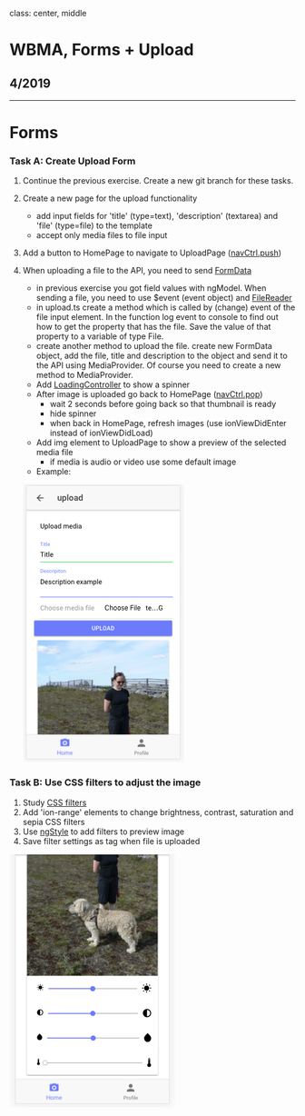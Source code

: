 class: center, middle

# WBMA, Forms + Upload

## 4/2019

---

# Forms

### Task A: Create Upload Form 

1. Continue the previous exercise. Create a new git branch for these tasks.
1. Create a new page for the upload functionality
    - add input fields for 'title' (type=text), 'description' (textarea) and 'file' (type=file) to the template
    - accept only media files to file input
1. Add a button to HomePage to navigate to UploadPage ([navCtrl.push](https://ionicframework.com/docs/v3/api/navigation/NavController/))
1. When uploading a file to the API, you need to send [FormData](https://developer.mozilla.org/en-US/docs/Web/API/FormData/Using_FormData_Objects) 
    - in previous exercise you got field values with ngModel. When sending a file, you need to use $event (event object) and [FileReader](https://cordova.apache.org/docs/en/3.1.0/cordova/file/filereader/filereader.html)
    - in upload.ts create a method which is called by (change) event of the file input element. In the function log event to console to find out how to get the property that has the file. Save the value of that property to a variable of type File. 
    - create another method to upload the file. create new FormData object, add the file, title and description to the object and send it to the API using MediaProvider. Of course you need to create a new method to MediaProvider.
    - Add [LoadingController](https://ionicframework.com/docs/v3/api/components/loading/LoadingController/) to show a spinner
    - After image is uploaded go back to HomePage ([navCtrl.pop](https://ionicframework.com/docs/v3/api/navigation/NavController/))
        - wait 2 seconds before going back so that thumbnail is ready
        - hide spinner
        - when back in HomePage, refresh images (use ionViewDidEnter instead of ionViewDidLoad)
    - Add img element to UploadPage to show a preview of the selected media file
        - if media is audio or video use some default image
    - Example:
    
    ![uploadform](images/uploadform.png)
        
 ### Task B: Use CSS filters to adjust the image
 1. Study [CSS filters](https://css-tricks.com/almanac/properties/f/filter/)
 1. Add 'ion-range' elements to change brightness, contrast, saturation and sepia CSS filters
 1. Use [ngStyle](https://angular.io/api/common/NgStyle) to add filters to preview image
 1. Save filter settings as tag when file is uploaded
 
 ![adjustments](images/adjustments.png)
    
